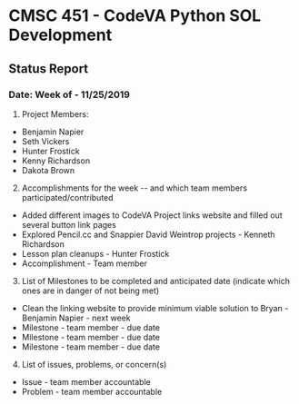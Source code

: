 # CMSC 451 - CodeVA Python SOL Development
## Status Report
### Date: Week of - 11/25/2019
1. Project Members:
  * Benjamin Napier
  * Seth Vickers
  * Hunter Frostick
  * Kenny Richardson
  * Dakota Brown
2. Accomplishments for the week -- and which team members participated/contributed
  * Added different images to CodeVA Project links website and filled out several button link pages
  * Explored Pencil.cc and Snappier David Weintrop projects - Kenneth Richardson
  * Lesson plan cleanups - Hunter Frostick
  * Accomplishment - Team member
3. List of Milestones to be completed and anticipated date (indicate which ones are in danger of not being met)
  * Clean the linking website to provide minimum viable solution to Bryan - Benjamin Napier - next week
  * Milestone - team member - due date
  * Milestone - team member - due date
  * Milestone - team member - due date
4. List of issues, problems, or concern(s)
  * Issue - team member accountable
  * Problem - team member accountable
